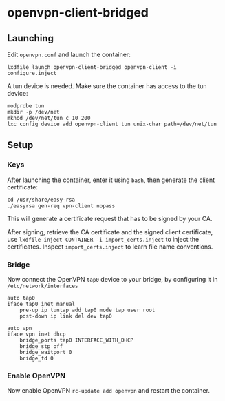 openvpn-client-bridged
======================

Launching
---------

Edit `openvpn.conf` and launch the container:

```
lxdfile launch openvpn-client-bridged openvpn-client -i configure.inject
```

A tun device is needed. Make sure the container has access to the tun device:

```
modprobe tun
mkdir -p /dev/net
mknod /dev/net/tun c 10 200
lxc config device add openvpn-client tun unix-char path=/dev/net/tun
```

Setup
-----

### Keys
After launching the container, enter it using `bash`, then generate the client certificate:
```
cd /usr/share/easy-rsa
./easyrsa gen-req vpn-client nopass
```

This will generate a certificate request that has to be signed by your CA.

After signing, retrieve the CA certificate and the signed client certificate, use `lxdfile inject CONTAINER -i import_certs.inject` to inject the certificates. Inspect `import_certs.inject` to learn file name conventions.

### Bridge

Now connect the OpenVPN `tap0` device to your bridge, by configuring it in `/etc/network/interfaces`

```
auto tap0
iface tap0 inet manual
    pre-up ip tuntap add tap0 mode tap user root
    post-down ip link del dev tap0

auto vpn
iface vpn inet dhcp
    bridge_ports tap0 INTERFACE_WITH_DHCP
    bridge_stp off
    bridge_waitport 0
    bridge_fd 0
```

### Enable OpenVPN
Now enable OpenVPN `rc-update add openvpn` and restart the container.
